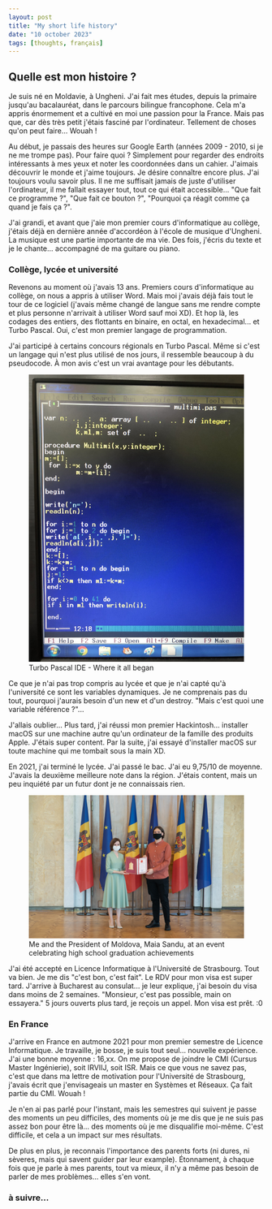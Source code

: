 ```yaml
---
layout: post
title: "My short life history"
date: "10 october 2023"
tags: [thoughts, français]
---
```


## Quelle est mon histoire ?
Je suis né en Moldavie, à Ungheni. J'ai fait mes études, depuis la primaire jusqu'au bacalauréat, dans le parcours bilingue francophone. Cela m'a appris énormement et a cultivé en moi une passion pour la France. Mais pas que, car dès très petit j'étais fasciné par l'ordinateur. Tellement de choses qu'on peut faire... Wouah !

Au début, je passais des heures sur Google Earth (années 2009 - 2010, si je ne me trompe pas). Pour faire quoi ? Simplement pour regarder des endroits intéressants à mes yeux et noter les coordonnées dans un cahier. J'aimais découvrir le monde et j'aime toujours. Je désire connaître encore plus. J'ai toujours voulu savoir plus. Il ne me suffisait jamais de juste d'utiliser l'ordinateur, il me fallait essayer tout, tout ce qui était accessible... "Que fait ce programme ?", "Que fait ce bouton ?", "Pourquoi ça réagit comme ça quand je fais ça ?".

J'ai grandi, et avant que j'aie mon premier cours d'informatique au collège, j'étais déjà en dernière année d'accordéon à l'école de musique d'Ungheni. La musique est une partie importante de ma vie. Des fois, j'écris du texte et je le chante... accompagné de ma guitare ou piano.

### Collège, lycée et université

Revenons au moment où j'avais 13 ans. Premiers cours d'informatique au collège, on nous a appris à utiliser Word. Mais moi j'avais déjà fais tout le tour de ce logiciel (j'avais même changé de langue sans me rendre compte et plus personne n'arrivait à utiliser Word sauf moi XD). Et hop là, les codages des entiers, des flottants en binaire, en octal, en hexadecimal... et Turbo Pascal. Oui, c'est mon premier langage de programmation.

J'ai participé à certains concours régionals en Turbo Pascal. Même si c'est un langage qui n'est plus utilisé de nos jours, il ressemble beaucoup à du pseudocode. À mon avis c'est un vrai avantage pour les débutants. 


<figure>
    <img src="/assets/images/blog/short_life_history/turbo_pascal_program.jpg" alt="IDE Turbo Pascal"/>
    <figcaption>Turbo Pascal IDE - Where it all began</figcaption>
</figure>

Ce que je n'ai pas trop compris au lycée et que je n'ai capté qu'à l'université ce sont les variables dynamiques. Je ne comprenais pas du tout, pourquoi j'aurais besoin d'un new et d'un destroy. "Mais c'est quoi une variable référence ?"...

J'allais oublier... Plus tard, j'ai réussi mon premier Hackintosh... installer macOS sur une machine autre qu'un ordinateur de la famille des produits Apple. J'étais super content. Par la suite, j'ai essayé d'installer macOS sur toute machine qui me tombait sous la main XD.

En 2021, j'ai terminé le lycée. J'ai passé le bac. J'ai eu 9,75/10 de moyenne. J'avais la deuxième meilleure note dans la région. J'étais content, mais un peu inquiété par un futur dont je ne connaissais rien. 

<figure>
    <img src="/assets/images/blog/short_life_history/with_president.jpg" alt="photo of me and the country president"/>
    <figcaption>Me and the President of Moldova, Maia Sandu, at an event celebrating high school graduation achievements</figcaption>
</figure>

J'ai été accepté en Licence Informatique à l'Université de Strasbourg. Tout va bien. Je me dis "c'est bon, c'est fait". Le RDV pour mon visa est super tard. J'arrive à Bucharest au consulat... je leur explique, j'ai besoin du visa dans moins de 2 semaines. "Monsieur, c'est pas possible, main on essayera." 5 jours ouverts plus tard, je reçois un appel. Mon visa est prêt. :0

### En France

J'arrive en France en autmone 2021 pour mon premier semestre de Licence Informatique. Je travaille, je bosse, je suis tout seul... nouvelle expérience. J'ai une bonne moyenne : 16,xx. On me propose de joindre le CMI (Cursus Master Ingénierie), soit IRVIIJ, soit ISR. Mais ce que vous ne savez pas, c'est que dans ma lettre de motivation pour l'Université de Strasbourg, j'avais écrit que j'envisageais un master en Systèmes et Réseaux. Ça fait partie du CMI. Wouah !

Je n'en ai pas parlé pour l'instant, mais les semestres qui suivent je passe des moments un peu difficiles, des moments où je me dis que je ne suis pas assez bon pour être là... des moments où je me disqualifie moi-même. C'est difficile, et cela a un impact sur mes résultats.

De plus en plus, je reconnais l'importance des parents forts (ni dures, ni sèveres, mais qui savent guider par leur example). Étonnament, à chaque fois que je parle à mes parents, tout va mieux, il n'y a même pas besoin de parler de mes problèmes... elles s'en vont.

### à suivre...